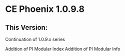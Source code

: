 # CE Phoenix 1.0.9.8

## This Version:

Continuation of 1.0.9.x series

Addition of PI Modular Index
Addition of PI Modular Info

